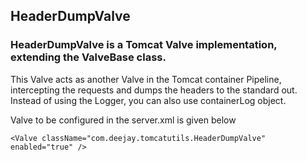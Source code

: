 ## HeaderDumpValve
###  HeaderDumpValve is a Tomcat Valve implementation, extending the ValveBase class.

This Valve acts as another Valve in the Tomcat container Pipeline, intercepting the requests and dumps the headers to the standard out.
Instead of using the Logger, you can also use containerLog object.

Valve to be configured in the server.xml is given below

```
<Valve className="com.deejay.tomcatutils.HeaderDumpValve" enabled="true" />

```